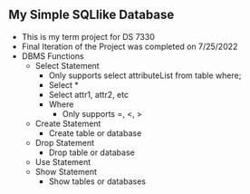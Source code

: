 ## My Simple SQLlike Database
- This is my term project for DS 7330
- Final Iteration of the Project was completed on 7/25/2022
- DBMS Functions
    - Select Statement
        - Only supports select attributeList from table where;
        - Select *
        - Select attr1, attr2, etc
        - Where
            - Only supports =, <, > 
    - Create Statement
        - Create table or database
    - Drop Statement
        - Drop table or database 
    - Use Statement 
    - Show Statement
        - Show tables or databases 